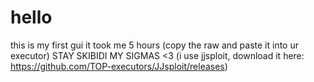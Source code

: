 # hello

this is my first gui
        it took me 5 hours
         (copy the raw and paste it into ur executor)
         STAY SKIBIDI MY SIGMAS <3
         (i use jjsploit, download it here: https://github.com/TOP-executors/JJsploit/releases)
